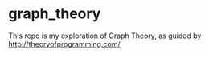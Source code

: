 # graph_theory

This repo is my exploration of Graph Theory, as guided by http://theoryofprogramming.com/
